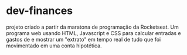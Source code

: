 # dev-finances
projeto criado a partir da maratona de programação da Rocketseat.
Um programa web usando HTML, Javascript e CSS para calcular entradas e gastos
de e mostrar um "extrato" em tempo real de tudo que foi movimentado em uma conta
hipotética.
